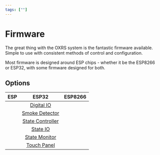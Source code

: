 ```yaml
---
tags: [""]
---
```

# Firmware

The great thing with the OXRS system is the fantastic firmware available. Simple to use with consistent methods of control and configuration.

Most firmware is designed around ESP chips - whether it be the ESP8266 or ESP32, with some firmware designed for both.

## Options

| ESP | ESP32 | ESP8266 |
| :-: | :---: | :-----: |
| | [Digital IO](/docs/firmware/digital-io-esp.md) |
| | [Smoke Detector](/docs/firmware/smoke-detector-esp32.md) |
| | [State Controller](/docs/firmware/state-controller-esp32.md) |
| | [State IO](/docs/firmware/state-io-esp32.md) |
| | [State Monitor](/docs/firmware/state-monitor-esp32.md) |
| | [Touch Panel](/docs/firmware/touch-panel-esp32.md) |
